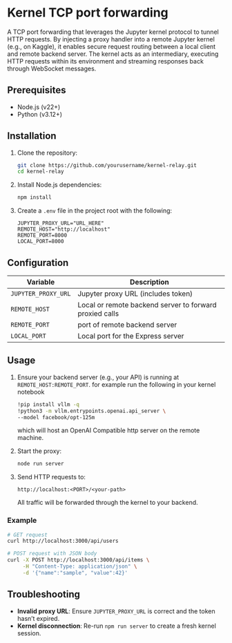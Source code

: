 #  Kernel TCP port forwarding

A TCP port forwarding  that leverages the Jupyter kernel protocol to tunnel HTTP requests. By injecting a proxy handler into a remote Jupyter kernel (e.g., on Kaggle), it enables secure request routing between a local client and remote backend server. The kernel acts as an intermediary, executing HTTP requests within its environment and streaming responses back through WebSocket messages.


## Prerequisites

* Node.js (v22+)
* Python (v3.12+)

## Installation

1. Clone the repository:

   ```bash
   git clone https://github.com/yourusername/kernel-relay.git
   cd kernel-relay
   ```

2. Install Node.js dependencies:

   ```bash
   npm install
   ```

3. Create a `.env` file in the project root with the following:

   ```dotenv
   JUPYTER_PROXY_URL="URL_HERE"
   REMOTE_HOST="http://localhost"
   REMOTE_PORT=8000
   LOCAL_PORT=8000
   ```

## Configuration

| Variable                   | Description                                             |
| -------------------------- | ------------------------------------------------------- |
| `JUPYTER_PROXY_URL`        | Jupyter proxy URL (includes token)                      |
| `REMOTE_HOST`              | Local or remote backend server to forward proxied calls |
| `REMOTE_PORT`              | port of remote backend server                           |
| `LOCAL_PORT`               | Local port for the Express server                       |

## Usage

1. Ensure your backend server (e.g., your API) is running at `REMOTE_HOST:REMOTE_PORT`.
    for example run the following in your kernel notebook
    ```bash
    !pip install vllm -q
    !python3 -m vllm.entrypoints.openai.api_server \
    --model facebook/opt-125m
    ```
    which will host an OpenAI Compatible http server on the remote machine.
2. Start the proxy:

   ```bash
   node run server
   ```
3. Send HTTP requests to:

   ```text
   http://localhost:<PORT>/<your-path>
   ```

   All traffic will be forwarded through the kernel to your backend.

### Example

```bash
# GET request
curl http://localhost:3000/api/users

# POST request with JSON body
curl -X POST http://localhost:3000/api/items \
     -H "Content-Type: application/json" \
     -d '{"name":"sample", "value":42}'
```

## Troubleshooting

* **Invalid proxy URL**: Ensure `JUPYTER_PROXY_URL` is correct and the token hasn’t expired.
* **Kernel disconnection**: Re-run `npm run server` to create a fresh kernel session.
